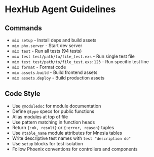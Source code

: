 # HexHub Agent Guidelines

## Commands
- `mix setup` - Install deps and build assets
- `mix phx.server` - Start dev server
- `mix test` - Run all tests (94 tests)
- `mix test test/path/to/file_test.exs` - Run single test file
- `mix test test/path/to/file_test.exs:123` - Run specific test line
- `mix format` - Format code
- `mix assets.build` - Build frontend assets
- `mix assets.deploy` - Build production assets

## Code Style
- Use `@moduledoc` for module documentation
- Define `@type` specs for public functions
- Alias modules at top of file
- Use pattern matching in function heads
- Return `{:ok, result}` or `{:error, reason}` tuples
- Use `@table_name` module attributes for Mnesia tables
- Write descriptive test names with `test "description do"`
- Use `setup` blocks for test isolation
- Follow Phoenix conventions for controllers and components